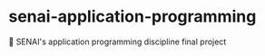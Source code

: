 # senai-application-programming
:bookmark: SENAI's application programming discipline final project
